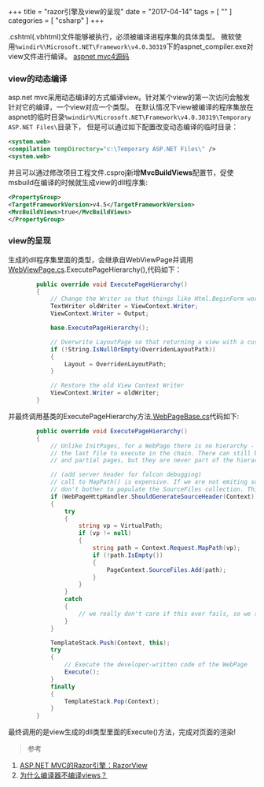 +++
title = "razor引擎及view的呈现"
date = "2017-04-14"
tags = [ "" ]
categories = [ "csharp" ]
+++

.cshtml(.vbhtml)文件能够被执行，必须被编译进程序集的具体类型。
微软使用`%windir%\Microsoft.NET\Framework\v4.0.30319`下的aspnet_compiler.exe对view文件进行编译。
[aspnet mvc4源码](https://github.com/ASP-NET-MVC/aspnetwebstack/tree/master/src "点我访问")
<!--more-->
### view的动态编译

asp.net mvc采用动态编译的方式编译view。针对某个view的第一次访问会触发针对它的编译，一个view对应一个类型。
在默认情况下view被编译的程序集放在aspnet的临时目录`%windir%\Microsoft.NET\Framework\v4.0.30319\Temporary ASP.NET Files\`目录下，
但是可以通过如下配置改变动态编译的临时目录：  

```xml
<system.web>
<compilation tempDirectory="c:\Temporary ASP.NET Files\" />
<system.web>
```

并且可以通过修改项目工程文件.csproj新增**MvcBuildViews**配置节，促使msbuild在编译的时候就生成view的dll程序集:  

```xml
<PropertyGroup>
<TargetFrameworkVersion>v4.5</TargetFrameworkVersion>
<MvcBuildViews>true</MvcBuildViews>
</PropertyGroup>
```

### view的呈现

生成的dll程序集里面的类型，会继承自WebViewPage并调用
[WebViewPage.cs](https://github.com/ASP-NET-MVC/aspnetwebstack/tree/master/src/System.Web.Mvc/WebViewPage.cs "点我访问").ExecutePageHierarchy(),代码如下：

```cs
        public override void ExecutePageHierarchy()
        {
            // Change the Writer so that things like Html.BeginForm work correctly
            TextWriter oldWriter = ViewContext.Writer;
            ViewContext.Writer = Output;

            base.ExecutePageHierarchy();

            // Overwrite LayoutPage so that returning a view with a custom master page works.
            if (!String.IsNullOrEmpty(OverridenLayoutPath))
            {
                Layout = OverridenLayoutPath;
            }

            // Restore the old View Context Writer
            ViewContext.Writer = oldWriter;
        }
```

并最终调用基类的ExecutePageHierarchy方法,[WebPageBase.cs](https://github.com/ASP-NET-MVC/aspnetwebstack/tree/master/src/System.Web.WebPages/WebPageBase.cs "点我访问")代码如下:

```cs
        public override void ExecutePageHierarchy()
        {
            // Unlike InitPages, for a WebPage there is no hierarchy - it is always
            // the last file to execute in the chain. There can still be layout pages
            // and partial pages, but they are never part of the hierarchy.

            // (add server header for falcon debugging)
            // call to MapPath() is expensive. If we are not emiting source files to header, 
            // don't bother to populate the SourceFiles collection. This saves perf significantly.
            if (WebPageHttpHandler.ShouldGenerateSourceHeader(Context))
            {
                try
                {
                    string vp = VirtualPath;
                    if (vp != null)
                    {
                        string path = Context.Request.MapPath(vp);
                        if (!path.IsEmpty())
                        {
                            PageContext.SourceFiles.Add(path);
                        }
                    }
                }
                catch
                {
                    // we really don't care if this ever fails, so we swallow all exceptions
                }
            }

            TemplateStack.Push(Context, this);
            try
            {
                // Execute the developer-written code of the WebPage
                Execute();
            }
            finally
            {
                TemplateStack.Pop(Context);
            }
        }
```

最终调用的是view生成的dll类型里面的Execute()方法，完成对页面的渲染!

> 参考

1. [ASP.NET MVC的Razor引擎：RazorView](http://www.cnblogs.com/artech/archive/2012/09/05/razor-view-engine-02.html "点我访问")
2. [为什么编译器不编译views？](http://stackoverflow.com/questions/28289107/vs2013-does-not-compile-asp-net-mvc5-views "点我访问")
